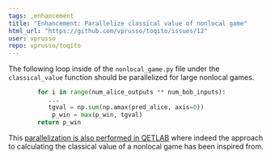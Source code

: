 ```yaml
---
tags: ,enhancement
title: "Enhancement: Parallelize classical value of nonlocal game"
html_url: "https://github.com/vprusso/toqito/issues/12"
user: vprusso
repo: vprusso/toqito
---
```


The following loop inside of the `nonlocal_game.py` file under the `classical_value` function should be parallelized for large nonlocal games. 

```python
        for i in range(num_alice_outputs ** num_bob_inputs):
           ...
           tgval = np.sum(np.amax(pred_alice, axis=0))
            p_win = max(p_win, tgval)
        return p_win
```

This [parallelization is also performed in QETLAB](https://github.com/nathanieljohnston/QETLAB/blob/691036434e88a0bc26d6253d769d29a455dcb921/NonlocalGameValue.m#L128) where indeed the approach to calculating the classical value of a nonlocal game has been inspired from. 

